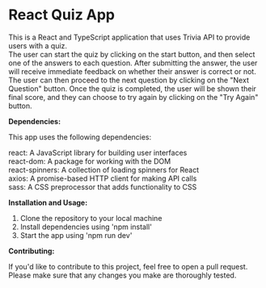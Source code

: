 # React Quiz App
This is a React and TypeScript application that uses Trivia API to provide users with a quiz.<br> 
The user can start the quiz by clicking on the start button, and then select one of the answers to each question.
After submitting the answer, the user will receive immediate feedback on whether their answer is correct or not.
The user can then proceed to the next question by clicking on the "Next Question" button.
Once the quiz is completed, the user will be shown their final score, and they can choose to try again by clicking on the "Try Again" button.

<b>Dependencies:</b><br>

This app uses the following dependencies:

react: A JavaScript library for building user interfaces<br>
react-dom: A package for working with the DOM<br>
react-spinners: A collection of loading spinners for React<br>
axios: A promise-based HTTP client for making API calls<br>
sass: A CSS preprocessor that adds functionality to CSS<br>

<b>Installation and Usage:</b><br>

1. Clone the repository to your local machine
2. Install dependencies using 'npm install'
3. Start the app using 'npm run dev'

<b>Contributing:</b><br>

If you'd like to contribute to this project, feel free to open a pull request. Please make sure that any changes you make are thoroughly tested.
